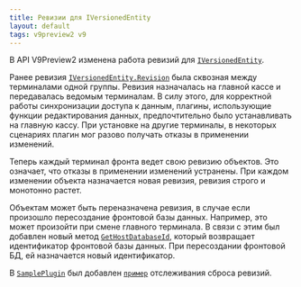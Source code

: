 ```yaml
---
title: Ревизии для IVersionedEntity
layout: default
tags: v9preview2 v9
---
```


В API V9Preview2 изменена работа ревизий для [`IVersionedEntity`](https://iiko.github.io/front.api.sdk/v9/html/T_Resto_Front_Api_Data_Common_IVersionedEntity.htm).

Ранее ревизия [`IVersionedEntity.Revision`](https://iiko.github.io/front.api.sdk/v9/html/P_Resto_Front_Api_Data_Common_IVersionedEntity_Revision.htm) была сквозная между терминалами одной группы. Ревизия назначалась на главной кассе и передавалась ведомым терминалам. В силу этого, для корректной работы синхронизации доступа к данным, плагины, использующие функции редактирования данных, предпочтительно было устанавливать на главную кассу. При установке на другие терминалы, в некоторых сценариях плагин мог разово получать отказы в применении изменений. 

Теперь каждый терминал фронта ведет свою ревизию объектов. Это означает, что отказы в применении изменений устранены. 
При каждом изменении объекта назначается новая ревизия, ревизия строго и монотонно растет.

Объектам может быть переназначена ревизия, в случае если произошло пересоздание фронтовой базы данных. Например, это может произойти при смене главного терминала. 
В связи с этим был добавлен новый метод [`GetHostDatabaseId`](https://iiko.github.io/front.api.sdk/v9/html/M_Resto_Front_Api_IOperationService_GetHostDatabaseId.htm), который возвращает идентификатор фронтовой базы данных. При пересоздании фронтовой БД, ей назначается новый идентификатор.

В  [`SamplePlugin`](https://github.com/iiko/front.api.sdk/tree/master/sample/v9preview2/Resto.Front.Api.SamplePlugin) был добавлен [`пример`](https://github.com/iiko/front.api.sdk/blob/master/sample/v9preview2/Resto.Front.Api.SamplePlugin/SamplePlugin.VersionedEntityRevisionHelper.cs) отслеживания сброса ревизий.